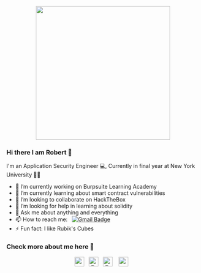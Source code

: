 <p align="Center" ><img src="https://camo.githubusercontent.com/3b7c592ede97b6138ffd4b1cc1541c2f3b11fd39/687474703a2f2f33312e6d656469612e74756d626c722e636f6d2f31376665613932306666333665663466356238373764353231366137616164392f74756d626c725f6d6f39786a65387a5a34317163626975666f315f313238302e676966" height="350px" width ="350px"></p>

### Hi there I am Robert 👋

I'm an Application Security Engineer 💻, Currently in final year  at New York University 👨‍🎓

- 🔭 I’m currently working on Burpsuite Learning Academy
- 🌱 I’m currently learning about smart contract vulnerabilities
- 👯 I’m looking to collaborate on HackTheBox
- 🤔 I’m looking for help in learning about solidity
- 💬 Ask me about anything and everything 
- 📫 How to reach me: &nbsp;&nbsp;[![Gmail Badge](https://img.shields.io/badge/-Gmail-c14438?style=flat-square&logo=Gmail&logoColor=white&link=mailto:rcimarelli.com)](mailto:rc4544@nyu.edu)
- ⚡ Fun fact: I like Rubik's Cubes


### Check more about me here 🌟 

<p align="center">
<a href="https://www.linkedin.com/in/robertcimarelli/" target="_blank"><img align="center" src="https://cdn.jsdelivr.net/npm/simple-icons@3.1.0/icons/linkedin.svg" alt="rangelo313" height="25" width="25" /></a>&nbsp;&nbsp;
<a href="https://twitter.com/rangelo313" target="_blank"><img align="center" src="https://cdn.jsdelivr.net/npm/simple-icons@3.0.1/icons/twitter.svg" alt="@_rangelo313" height="25" width="25" /></a>&nbsp;&nbsp;
<a href="https://dev.to/raghavbyte" target="_blank"><img align="center" src="https://cdn.jsdelivr.net/npm/simple-icons@3.0.1/icons/dev-dot-to.svg" alt="@raghavbyte" height="25" width="25" /></a> &nbsp;&nbsp;
<a href="https://instagram.com/raghav_shukl" target="_blank"><img align="center" src="https://cdn.jsdelivr.net/npm/simple-icons@3.0.1/icons/instagram.svg" alt="raghav_shukl" height="25" width="25" /></a>&nbsp;&nbsp;
</p>
